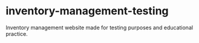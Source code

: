# inventory-management-testing
Inventory management website made for testing purposes and educational practice.

